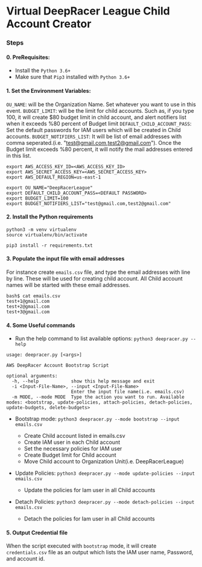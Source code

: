 # Virtual DeepRacer League Child Account Creator

### Steps

#### 0. PreRequisites:
* Install the `Python 3.6+`
* Make sure that `Pip3` installed with `Python 3.6+`


#### 1. Set the Environment Variables:
`OU_NAME`: will be the Organization Name. Set whatever you want to use in this event.
`BUDGET_LIMIT`: will be the limit for child accounts. Such as, if you type 100, it will create $80 budget limit in child account, and alert notifiers list when it exceeds %80 percent of Budget limit
`DEFAULT_CHILD_ACCOUNT_PASS`: Set the default passwords for IAM users which will be created in Child accounts.
`BUDGET_NOTIFIERS_LIST`: It will be list of email addresses with comma seperated.(i.e. "test@gmail.com,test2@gmail.com"). Once the Budget limit exceeds %80 percent, it will notify the mail addresses entered in this list.


```
export AWS_ACCESS_KEY_ID=<AWS_ACCESS_KEY_ID>
export AWS_SECRET_ACCESS_KEY=<AWS_SECRET_ACCESS_KEY>
export AWS_DEFAULT_REGION=us-east-1

export OU_NAME="DeepRacerLeague"
export DEFAULT_CHILD_ACCOUNT_PASS=<DEFAULT PASSWORD>
export BUDGET_LIMIT=100
export BUDGET_NOTIFIERS_LIST="test@gmail.com,test2@gmail.com"
```

#### 2. Install the Python requirements
```
python3 -m venv virtualenv
source virtualenv/bin/activate

pip3 install -r requirements.txt
```

#### 3. Populate the input file with email addresses
For instance create `emails.csv` file, and type the email addresses with line by line. These will be used for creating child account. All Child account names will be started with these email addresses.
```
bash$ cat emails.csv
test+1@gmail.com
test+2@gmail.com
test+3@gmail.com
```

#### 4. Some Useful commands
* Run the help command to list available options: `python3 deepracer.py --help`
```
usage: deepracer.py [<args>]

AWS DeepRacer Account Bootstrap Script

optional arguments:
  -h, --help            show this help message and exit
  -i <Input-File-Name>, --input <Input-File-Name>
                        Enter the input file name(i.e. emails.csv)
  -m MODE, --mode MODE  Type the action you want to run. Available modes: <bootstrap, update-policies, attach-policies, detach-policies, update-budgets, delete-budgets>
```

* Bootstrap mode: `python3 deepracer.py --mode bootstrap --input emails.csv`
  * Create Child account listed in emails.csv
  * Create IAM user in each Child account
  * Set the necessary policies for IAM user
  * Create Budget limit for Child account
  * Move Child account to Organization Unit(i.e. DeepRacerLeague)

* Update Policies: `python3 deepracer.py --mode update-policies --input emails.csv`
  * Update the policies for Iam user in all Child accounts 

* Detach Policies: `python3 deepracer.py --mode detach-policies --input emails.csv`
  * Detach the policies for Iam user in all Child accounts

#### 5. Output Credential file
When the script executed with `bootstrap` mode, it will create `credentials.csv` file as an output which lists the IAM user name, Password, and account id. 
